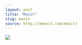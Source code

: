 ```yaml
---
layout: post
title: "Monit"
slug: monit
source: http://mmonit.com/monit/
---
```


<img src="/beautiful-open/screenshots/monit.png">
